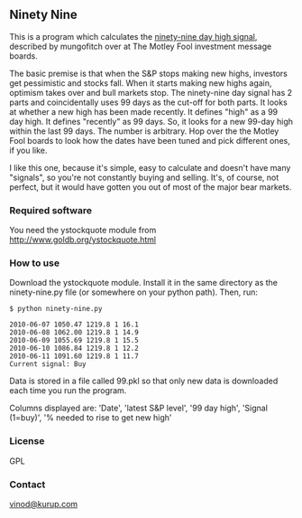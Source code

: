## Ninety Nine

This is a program which calculates the
[ninety-nine day high signal](http://boards.fool.com/Message.asp?mid=27442724),
described by mungofitch over at The Motley Fool investment message boards.

The basic premise is that when the S&P stops making new highs, investors
get pessimistic and stocks fall. When it starts making new highs again,
optimism takes over and bull markets stop. The ninety-nine day signal has 2
parts and coincidentally uses 99 days as the cut-off for both parts. It
looks at whether a new high has been made recently. It defines "high" as a
99 day high. It defines "recently" as 99 days. So, it looks for a new
99-day high within the last 99 days. The number is arbitrary. Hop over the
the Motley Fool boards to look how the dates have been tuned and pick
different ones, if you like.

I like this one, because it's simple, easy to calculate and doesn't have
many "signals", so you're not constantly buying and selling. It's, of
course, not perfect, but it would have gotten you out of most of the major
bear markets. 

### Required software

You need the ystockquote module from http://www.goldb.org/ystockquote.html

### How to use

Download the ystockquote module. Install it in the same directory as the
ninety-nine.py file (or somewhere on your python path). Then, run:

    $ python ninety-nine.py

    2010-06-07 1050.47 1219.8 1 16.1
    2010-06-08 1062.00 1219.8 1 14.9
    2010-06-09 1055.69 1219.8 1 15.5
    2010-06-10 1086.84 1219.8 1 12.2
    2010-06-11 1091.60 1219.8 1 11.7
    Current signal: Buy

Data is stored in a file called 99.pkl so that only new data is downloaded
each time you run the program.

Columns displayed are: 'Date', 'latest S&P level', '99 day high', 'Signal
(1=buy)', '% needed to rise to get new high'

### License

GPL

### Contact

vinod@kurup.com
 
